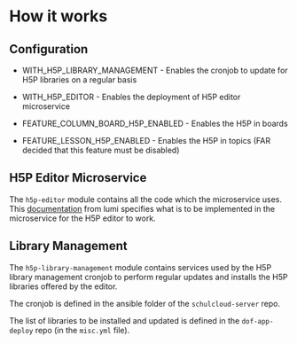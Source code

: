 # How it works

## Configuration
- WITH_H5P_LIBRARY_MANAGEMENT - Enables the cronjob to update for H5P libraries on a regular basis

- WITH_H5P_EDITOR - Enables the deployment of H5P editor microservice

- FEATURE_COLUMN_BOARD_H5P_ENABLED - Enables the H5P in boards

- FEATURE_LESSON_H5P_ENABLED - Enables the H5P in topics (FAR decided that this feature must be disabled)

## H5P Editor Microservice
The `h5p-editor` module contains all the code which the microservice uses. This [documentation](https://docs.lumi.education/usage/integrating)
from lumi specifies what is to be implemented in the microservice for the H5P editor to work.

## Library Management
The `h5p-library-management` module contains services used by the H5P library management cronjob to perform regular
updates and installs the H5P libraries offered by the editor.

The cronjob is defined in the ansible folder of the `schulcloud-server` repo.

The list of libraries to be installed and updated is defined in the `dof-app-deploy` repo (in the `misc.yml` file).
